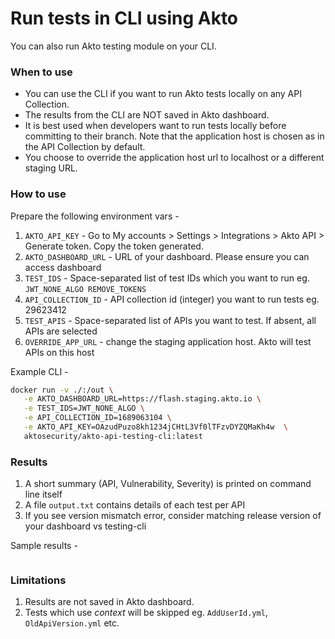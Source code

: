 # Run tests in CLI using Akto

You can also run Akto testing module on your CLI.

### When to use

* You can use the CLI if you want to run Akto tests locally on any API Collection.
* The results from the CLI are NOT saved in Akto dashboard.
* It is best used when developers want to run tests locally before committing to their branch. Note that the application host is chosen as in the API Collection by default.
* You choose to override the application host url to localhost or a different staging URL.

### How to use

Prepare the following environment vars -

1. `AKTO_API_KEY` - Go to My accounts > Settings > Integrations > Akto API > Generate token. Copy the token generated.
2. `AKTO_DASHBOARD_URL` - URL of your dashboard. Please ensure you can access dashboard
3. `TEST_IDS` - Space-separated list of test IDs which you want to run eg. `JWT_NONE_ALGO REMOVE_TOKENS`
4. `API_COLLECTION_ID` - API collection id (integer) you want to run tests eg. 29623412
5. `TEST_APIS` - Space-separated list of APIs you want to test. If absent, all APIs are selected
6. `OVERRIDE_APP_URL` - change the staging application host. Akto will test APIs on this host

Example CLI -

```bash
docker run -v ./:/out \
   -e AKTO_DASHBOARD_URL=https://flash.staging.akto.io \
   -e TEST_IDS=JWT_NONE_ALGO \
   -e API_COLLECTION_ID=1689063104 \
   -e AKTO_API_KEY=OAzudPuzo8kh1234jCHtL3Vf0lTFzvDYZQMaKh4w  \
   aktosecurity/akto-api-testing-cli:latest
```

### Results

1. A short summary (API, Vulnerability, Severity) is printed on command line itself
2. A file `output.txt` contains details of each test per API
3. If you see version mismatch error, consider matching release version of your dashboard vs testing-cli

Sample results -&#x20;

<figure><img src="https://github.com/akto-api-security/Documentation/assets/91221068/d6685ffe-463a-49ea-85c8-0fc670714c49" alt=""><figcaption></figcaption></figure>

### Limitations

1. Results are not saved in Akto dashboard.
2. Tests which use _context_ will be skipped eg. `AddUserId.yml`, `OldApiVersion.yml` etc.
